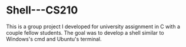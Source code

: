# Shell---CS210

This is a group project I developed for university assignment in C with a couple fellow students. The goal was to develop a shell similar to Windows's cmd and Ubuntu's terminal.

